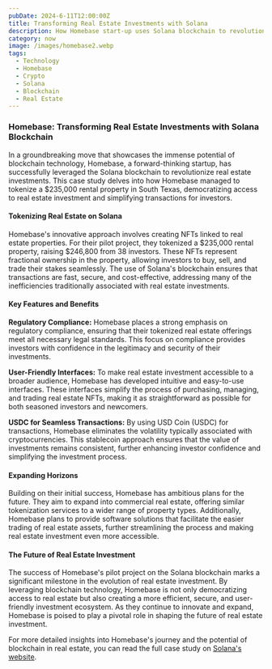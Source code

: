 ```yaml
---
pubDate: 2024-6-11T12:00:00Z
title: Transforming Real Estate Investments with Solana
description: How Homebase start-up uses Solana blockchain to revolutionize real estate investments by tokenizing properties.
category: now
image: /images/homebase2.webp
tags:
  - Technology
  - Homebase
  - Crypto
  - Solana
  - Blockchain
  - Real Estate
---
```


### Homebase: Transforming Real Estate Investments with Solana Blockchain

In a groundbreaking move that showcases the immense potential of blockchain technology, Homebase, a forward-thinking startup, has successfully leveraged the Solana blockchain to revolutionize real estate investments. This case study delves into how Homebase managed to tokenize a $235,000 rental property in South Texas, democratizing access to real estate investment and simplifying transactions for investors.

#### Tokenizing Real Estate on Solana

Homebase's innovative approach involves creating NFTs linked to real estate properties. For their pilot project, they tokenized a $235,000 rental property, raising $246,800 from 38 investors. These NFTs represent fractional ownership in the property, allowing investors to buy, sell, and trade their stakes seamlessly. The use of Solana's blockchain ensures that transactions are fast, secure, and cost-effective, addressing many of the inefficiencies traditionally associated with real estate investments.

#### Key Features and Benefits

**Regulatory Compliance:** Homebase places a strong emphasis on regulatory compliance, ensuring that their tokenized real estate offerings meet all necessary legal standards. This focus on compliance provides investors with confidence in the legitimacy and security of their investments.

**User-Friendly Interfaces:** To make real estate investment accessible to a broader audience, Homebase has developed intuitive and easy-to-use interfaces. These interfaces simplify the process of purchasing, managing, and trading real estate NFTs, making it as straightforward as possible for both seasoned investors and newcomers.

**USDC for Seamless Transactions:** By using USD Coin (USDC) for transactions, Homebase eliminates the volatility typically associated with cryptocurrencies. This stablecoin approach ensures that the value of investments remains consistent, further enhancing investor confidence and simplifying the investment process.

#### Expanding Horizons

Building on their initial success, Homebase has ambitious plans for the future. They aim to expand into commercial real estate, offering similar tokenization services to a wider range of property types. Additionally, Homebase plans to provide software solutions that facilitate the easier trading of real estate assets, further streamlining the process and making real estate investment even more accessible.

#### The Future of Real Estate Investment

The success of Homebase's pilot project on the Solana blockchain marks a significant milestone in the evolution of real estate investment. By leveraging blockchain technology, Homebase is not only democratizing access to real estate but also creating a more efficient, secure, and user-friendly investment ecosystem. As they continue to innovate and expand, Homebase is poised to play a pivotal role in shaping the future of real estate investment.

For more detailed insights into Homebase's journey and the potential of blockchain in real estate, you can read the full case study on [Solana's website](https://solana.com/news/case-study-homebase).
